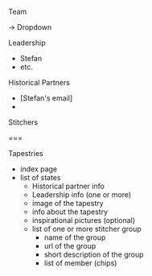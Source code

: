 Team

-> Dropdown

Leadership

- Stefan
- etc.

Historical Partners

- [Stefan's email]
-

Stitchers

===

Tapestries

- index page
- list of states
  - Historical partner info
  - Leadership info (one or more)
  - image of the tapestry
  - info about the tapestry
  - inspirational pictures (optional)
  - list of one or more stitcher group
    - name of the group
    - url of the group
    - short description of the group
    - list of member (chips)
